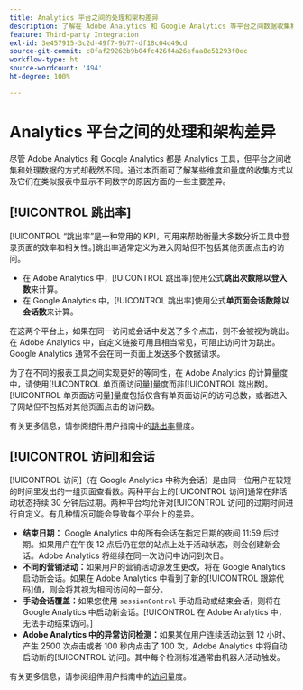 ```yaml
---
title: Analytics 平台之间的处理和架构差异
description: 了解在 Adobe Analytics 和 Google Analytics 等平台之间数据收集和显示方式有何不同。
feature: Third-party Integration
exl-id: 3e457915-3c2d-49f7-9b77-df18c04d49cd
source-git-commit: c8faf29262b9b04fc426f4a26efaa8e51293f0ec
workflow-type: ht
source-wordcount: '494'
ht-degree: 100%

---
```


# Analytics 平台之间的处理和架构差异

尽管 Adobe Analytics 和 Google Analytics 都是 Analytics 工具，但平台之间收集和处理数据的方式却截然不同。通过本页面可了解某些维度和量度的收集方式以及它们在类似报表中显示不同数字的原因方面的一些主要差异。

## [!UICONTROL 跳出率]

[!UICONTROL “跳出率”是一种常用的 KPI，可用来帮助衡量大多数分析工具中登录页面的效率和相关性。]跳出率通常定义为进入网站但不包括其他页面点击的访问。

* 在 Adobe Analytics 中，[!UICONTROL 跳出率]使用公式&#x200B;**跳出次数除以登入数**&#x200B;来计算。
* 在 Google Analytics 中，[!UICONTROL 跳出率]使用公式&#x200B;**单页面会话数除以会话数**&#x200B;来计算。

在这两个平台上，如果在同一访问或会话中发送了多个点击，则不会被视为跳出。在 Adobe Analytics 中，自定义链接可用且相当常见，可阻止访问计为跳出。Google Analytics 通常不会在同一页面上发送多个数据请求。

为了在不同的报表工具之间实现更好的等同性，在 Adobe Analytics 的计算量度中，请使用[!UICONTROL 单页面访问量]量度而非[!UICONTROL 跳出数]。[!UICONTROL 单页面访问量]量度包括仅含有单页面访问的访问总数，或者进入了网站但不包括对其他页面点击的访问数。

有关更多信息，请参阅组件用户指南中的[跳出率](/help/components/metrics/bounce-rate.md)量度。

## [!UICONTROL 访问]和会话

[!UICONTROL 访问]（在 Google Analytics 中称为会话）是由同一位用户在较短的时间里发出的一组页面查看数。两种平台上的[!UICONTROL 访问]通常在非活动状态持续 30 分钟后过期。两种平台均允许对[!UICONTROL 访问]的过期时间进行自定义。有几种情况可能会导致每个平台上的差异。

* **结束日期：** Google Analytics 中的所有会话在指定日期的夜间 11:59 后过期。如果用户在午夜 12 点后仍在您的站点上处于活动状态，则会创建新会话。Adobe Analytics 将继续在同一次访问中访问到次日。
* **不同的营销活动：**&#x200B;如果用户的营销活动源发生更改，将在 Google Analytics 启动新会话。如果在 Adobe Analytics 中看到了新的[!UICONTROL 跟踪代码]值，则会将其视为相同访问的一部分。
* **手动会话覆盖：**&#x200B;如果您使用 `sessionControl` 手动启动或结束会话，则将在 Google Analytics 中启动新会话。[!UICONTROL 在 Adobe Analytics 中，无法手动结束访问。]
* **Adobe Analytics 中的异常访问检测：**&#x200B;如果某位用户连续活动达到 12 小时、产生 2500 次点击或者 100 秒内点击了 100 次，Adobe Analytics 中将自动启动新的[!UICONTROL 访问]。其中每个检测标准通常由机器人活动触发。

有关更多信息，请参阅组件用户指南中的[访问](/help/components/metrics/visits.md)量度。
